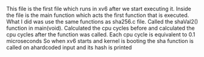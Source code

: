 This file is the first file which runs in xv6 after we start executing it. 
Inside the file is the main function which acts the first function that is executed.
What I did was use the same functions as sha256.c file.
Called the shaVal2() function in main(void).
Calculated the cpu cycles before and calculated the cpu cycles after the function was called.
Each cpu cycle is equivalent to 0.1 microseconds
So when xv6 starts and kernel is booting the sha function is called on ahardcoded input and its hash is printed
